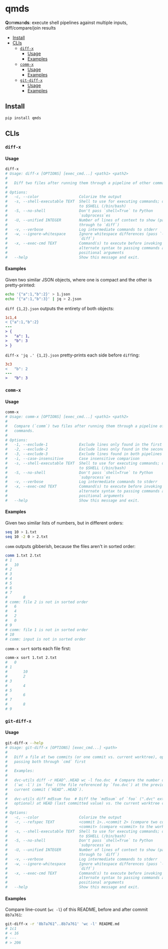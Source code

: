 # qmds
**Q**om**m**an**ds**: execute shell pipelines against multiple inputs, diff/compare/join results

<!-- toc -->
- [Install](#install)
- [CLIs](#CLIs)
    - [`diff-x`](#diff-x)
        - [Usage](#diff-x-usage)
        - [Examples](#diff-x-examples)
    - [`comm-x`](#comm-x)
        - [Usage](#comm-x-usage)
        - [Examples](#comm-x-examples)
    - [`git-diff-x`](#git-diff-x)
        - [Usage](#git-diff-x-usage)
        - [Examples](#git-diff-x-examples)
<!-- /toc -->

## Install <a id="install"></a>

```bash
pip install qmds
```

## CLIs <a id="CLIs"></a>

### `diff-x` <a id="diff-x"></a>

#### Usage <a id="diff-x-usage"></a>
<!-- `bmdf diff-x` -->
```bash
diff-x
# Usage: diff-x [OPTIONS] [exec_cmd...] <path1> <path2>
#
#   Diff two files after running them through a pipeline of other commands.
#
# Options:
#   -c, --color                  Colorize the output
#   -s, --shell-executable TEXT  Shell to use for executing commands; defaults
#                                to $SHELL (/bin/bash)
#   -S, --no-shell               Don't pass `shell=True` to Python
#                                `subprocess`es
#   -U, --unified INTEGER        Number of lines of context to show (passes
#                                through to `diff`)
#   -v, --verbose                Log intermediate commands to stderr
#   -w, --ignore-whitespace      Ignore whitespace differences (pass `-w` to
#                                `diff`)
#   -x, --exec-cmd TEXT          Command(s) to execute before invoking `comm`;
#                                alternate syntax to passing commands as
#                                positional arguments
#   --help                       Show this message and exit.
```

#### Examples <a id="diff-x-examples"></a>

Given two similar JSON objects, where one is compact and the other is pretty-printed:
```bash
echo '{"a":1,"b":2}' > 1.json
echo '{"a":1,"b":3}' | jq > 2.json 
```

`diff {1,2}.json` outputs the entirety of both objects:
```diff
1c1,4
< {"a":1,"b":2}
---
> {
>   "a": 1,
>   "b": 3
> }
```

`diff-x 'jq .' {1,2}.json` pretty-prints each side before `diff`ing:
```diff
3c3
<   "b": 2
---
>   "b": 3
```

### `comm-x` <a id="comm-x"></a>

#### Usage <a id="comm-x-usage"></a>
<!-- `bmdf comm-x` -->
```bash
comm-x
# Usage: comm-x [OPTIONS] [exec_cmd...] <path1> <path2>
#
#   Compare (`comm`) two files after running them through a pipeline of other
#   commands.
#
# Options:
#   -1, --exclude-1              Exclude lines only found in the first pipeline
#   -2, --exclude-2              Exclude lines only found in the second pipeline
#   -3, --exclude-3              Exclude lines found in both pipelines
#   -i, --case-insensitive       Case insensitive comparison
#   -s, --shell-executable TEXT  Shell to use for executing commands; defaults
#                                to $SHELL (/bin/bash)
#   -S, --no-shell               Don't pass `shell=True` to Python
#                                `subprocess`es
#   -v, --verbose                Log intermediate commands to stderr
#   -x, --exec-cmd TEXT          Command(s) to execute before invoking `comm`;
#                                alternate syntax to passing commands as
#                                positional arguments
#   --help                       Show this message and exit.
```

#### Examples <a id="comm-x-examples"></a>
Given two similar lists of numbers, but in different orders:
```bash
seq 10 > 1.txt
seq 10 -2 0 > 2.txt
```

`comm` outputs gibberish, because the files aren't in sorted order:
<!-- `bmdf comm 1.txt 2.txt` -->
```bash
comm 1.txt 2.txt
# 1
# 	10
# 2
# 3
# 4
# 5
# 6
# 7
# 		8
# comm: file 2 is not in sorted order
# 	6
# 	4
# 	2
# 	0
# 9
# comm: file 1 is not in sorted order
# 10
# comm: input is not in sorted order
```

`comm-x sort` sorts each file first:
<!-- `bmdf comm-x sort 1.txt 2.txt` -->
```bash
comm-x sort 1.txt 2.txt
# 	0
# 1
# 		10
# 		2
# 3
# 		4
# 5
# 		6
# 7
# 		8
# 9
```

### `git-diff-x` <a id="git-diff-x"></a>

#### Usage <a id="git-diff-x-usage"></a>
<!-- `bmdf -- git-diff-x --help` -->
```bash
git-diff-x --help
# Usage: git-diff-x [OPTIONS] [exec_cmd...] <path>
#
#   Diff a file at two commits (or one commit vs. current worktree), optionally
#   passing both through `cmd` first
#
#   Examples:
#
#   dvc-utils diff -r HEAD^..HEAD wc -l foo.dvc  # Compare the number of lines
#   (`wc -l`) in `foo` (the file referenced by `foo.dvc`) at the previous vs.
#   current commit (`HEAD^..HEAD`).
#
#   dvc-utils diff md5sum foo  # Diff the `md5sum` of `foo` (".dvc" extension is
#   optional) at HEAD (last committed value) vs. the current worktree content.
#
# Options:
#   -c, --color                  Colorize the output
#   -r, --refspec TEXT           <commit 1>..<commit 2> (compare two commits) or
#                                <commit> (compare <commit> to the worktree)
#   -s, --shell-executable TEXT  Shell to use for executing commands; defaults
#                                to $SHELL (/bin/bash)
#   -S, --no-shell               Don't pass `shell=True` to Python
#                                `subprocess`es
#   -U, --unified INTEGER        Number of lines of context to show (passes
#                                through to `diff`)
#   -v, --verbose                Log intermediate commands to stderr
#   -w, --ignore-whitespace      Ignore whitespace differences (pass `-w` to
#                                `diff`)
#   -x, --exec-cmd TEXT          Command(s) to execute before invoking `comm`;
#                                alternate syntax to passing commands as
#                                positional arguments
#   --help                       Show this message and exit.
```

#### Examples <a id="git-diff-x-examples"></a>
Compare line-count (`wc -l`) of this README, before and after commit `8b7a761`:
<!-- `bmdf -- git-diff-x -r 8b7a761^..8b7a761 'wc -l' README.md` -->
```bash
git-diff-x -r '8b7a761^..8b7a761' 'wc -l' README.md
# 1c1
# < 16
# ---
# > 206
```


[`jq`]: https://stedolan.github.io/jq/
